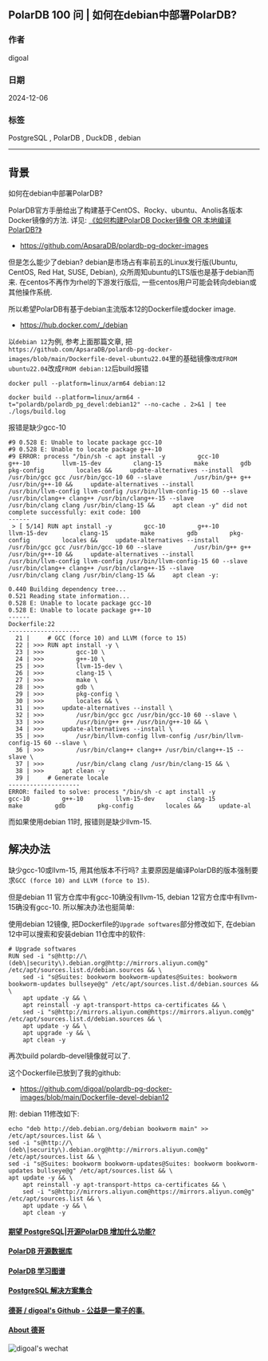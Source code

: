 ## PolarDB 100 问 | 如何在debian中部署PolarDB?    
        
### 作者        
digoal        
        
### 日期        
2024-12-06        
        
### 标签        
PostgreSQL , PolarDB , DuckDB , debian   
        
----        
        
## 背景        
如何在debian中部署PolarDB?   
  
PolarDB官方手册给出了构建基于CentOS、Rocky、ubuntu、Anolis各版本Docker镜像的方法. 详见: [《如何构建PolarDB Docker镜像 OR 本地编译PolarDB?》](../202412/20241205_02.md)    
- https://github.com/ApsaraDB/polardb-pg-docker-images  
  
但是怎么能少了debian? debian是市场占有率前五的Linux发行版(Ubuntu, CentOS, Red Hat, SUSE, Debian), 众所周知ubuntu的LTS版也是基于debian而来. 在centos不再作为rhel的下游发行版后, 一些centos用户可能会转向debian或其他操作系统.    
      
所以希望PolarDB有基于debian主流版本12的Dockerfile或docker image.    
- https://hub.docker.com/_/debian  
  
以`debian 12`为例, 参考上面那篇文章, 把`https://github.com/ApsaraDB/polardb-pg-docker-images/blob/main/Dockerfile-devel-ubuntu22.04`里的基础镜像`改成FROM ubuntu22.04`改成`FROM debian:12`后build报错  
```  
docker pull --platform=linux/arm64 debian:12  
  
docker build --platform=linux/arm64 -t="polardb/polardb_pg_devel:debian12" --no-cache . 2>&1 | tee ./logs/build.log    
```  
  
报错是缺少gcc-10  
```  
#9 0.528 E: Unable to locate package gcc-10  
#9 0.528 E: Unable to locate package g++-10  
#9 ERROR: process "/bin/sh -c apt install -y         gcc-10         g++-10         llvm-15-dev         clang-15         make         gdb         pkg-config         locales &&     update-alternatives --install         /usr/bin/gcc gcc /usr/bin/gcc-10 60 --slave         /usr/bin/g++ g++ /usr/bin/g++-10 &&     update-alternatives --install         /usr/bin/llvm-config llvm-config /usr/bin/llvm-config-15 60 --slave         /usr/bin/clang++ clang++ /usr/bin/clang++-15 --slave         /usr/bin/clang clang /usr/bin/clang-15 &&     apt clean -y" did not complete successfully: exit code: 100  
------  
 > [ 5/14] RUN apt install -y         gcc-10         g++-10         llvm-15-dev         clang-15         make         gdb         pkg-config         locales &&     update-alternatives --install         /usr/bin/gcc gcc /usr/bin/gcc-10 60 --slave         /usr/bin/g++ g++ /usr/bin/g++-10 &&     update-alternatives --install         /usr/bin/llvm-config llvm-config /usr/bin/llvm-config-15 60 --slave         /usr/bin/clang++ clang++ /usr/bin/clang++-15 --slave         /usr/bin/clang clang /usr/bin/clang-15 &&     apt clean -y:  
  
0.440 Building dependency tree...  
0.521 Reading state information...  
0.528 E: Unable to locate package gcc-10  
0.528 E: Unable to locate package g++-10  
------  
Dockerfile:22  
--------------------  
  21 |     # GCC (force 10) and LLVM (force to 15)  
  22 | >>> RUN apt install -y \  
  23 | >>>         gcc-10 \  
  24 | >>>         g++-10 \  
  25 | >>>         llvm-15-dev \  
  26 | >>>         clang-15 \  
  27 | >>>         make \  
  28 | >>>         gdb \  
  29 | >>>         pkg-config \  
  30 | >>>         locales && \  
  31 | >>>     update-alternatives --install \  
  32 | >>>         /usr/bin/gcc gcc /usr/bin/gcc-10 60 --slave \  
  33 | >>>         /usr/bin/g++ g++ /usr/bin/g++-10 && \  
  34 | >>>     update-alternatives --install \  
  35 | >>>         /usr/bin/llvm-config llvm-config /usr/bin/llvm-config-15 60 --slave \  
  36 | >>>         /usr/bin/clang++ clang++ /usr/bin/clang++-15 --slave \  
  37 | >>>         /usr/bin/clang clang /usr/bin/clang-15 && \  
  38 | >>>     apt clean -y  
  39 |     # Generate locale  
--------------------  
ERROR: failed to solve: process "/bin/sh -c apt install -y         gcc-10         g++-10         llvm-15-dev         clang-15         make         gdb         pkg-config         locales &&     update-al  
```  
  
而如果使用debian 11时, 报错则是缺少llvm-15.   
  
## 解决办法  
缺少gcc-10或llvm-15, 用其他版本不行吗? 主要原因是编译PolarDB的版本强制要求`GCC (force 10) and LLVM (force to 15)`.  
  
但是debian 11 官方仓库中有gcc-10确没有llvm-15, debian 12官方仓库中有llvm-15确没有gcc-10. 所以解决办法也挺简单:   
  
使用debian 12镜像, 把Dockerfile的`Upgrade softwares`部分修改如下, 在debian 12中可以搜索和安装debian 11仓库中的软件:  
```  
# Upgrade softwares  
RUN sed -i "s@http://\(deb\|security\).debian.org@http://mirrors.aliyun.com@g" /etc/apt/sources.list.d/debian.sources && \
    sed -i "s@Suites: bookworm bookworm-updates@Suites: bookworm bookworm-updates bullseye@g" /etc/apt/sources.list.d/debian.sources && \
    apt update -y && \
    apt reinstall -y apt-transport-https ca-certificates && \
    sed -i "s@http://mirrors.aliyun.com@https://mirrors.aliyun.com@g" /etc/apt/sources.list.d/debian.sources && \
    apt update -y && \
    apt upgrade -y && \
    apt clean -y
```  
  
再次build polardb-devel镜像就可以了.     
    
这个Dockerfile已放到了我的github:  
- https://github.com/digoal/polardb-pg-docker-images/blob/main/Dockerfile-devel-debian12  
    
附: debian 11修改如下:  
```
echo "deb http://deb.debian.org/debian bookworm main" >> /etc/apt/sources.list && \
sed -i "s@http://\(deb\|security\).debian.org@http://mirrors.aliyun.com@g" /etc/apt/sources.list && \
sed -i "s@Suites: bookworm bookworm-updates@Suites: bookworm bookworm-updates bullseye@g" /etc/apt/sources.list && \
apt update -y && \
    apt reinstall -y apt-transport-https ca-certificates && \
    sed -i "s@http://mirrors.aliyun.com@https://mirrors.aliyun.com@g" /etc/apt/sources.list && \
    apt update -y && \
    apt clean -y  
```
  
  
#### [期望 PostgreSQL|开源PolarDB 增加什么功能?](https://github.com/digoal/blog/issues/76 "269ac3d1c492e938c0191101c7238216")
  
  
#### [PolarDB 开源数据库](https://openpolardb.com/home "57258f76c37864c6e6d23383d05714ea")
  
  
#### [PolarDB 学习图谱](https://www.aliyun.com/database/openpolardb/activity "8642f60e04ed0c814bf9cb9677976bd4")
  
  
#### [PostgreSQL 解决方案集合](../201706/20170601_02.md "40cff096e9ed7122c512b35d8561d9c8")
  
  
#### [德哥 / digoal's Github - 公益是一辈子的事.](https://github.com/digoal/blog/blob/master/README.md "22709685feb7cab07d30f30387f0a9ae")
  
  
#### [About 德哥](https://github.com/digoal/blog/blob/master/me/readme.md "a37735981e7704886ffd590565582dd0")
  
  
![digoal's wechat](../pic/digoal_weixin.jpg "f7ad92eeba24523fd47a6e1a0e691b59")
  
